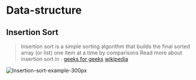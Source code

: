 # Data-structure

## Insertion Sort
> Insertion sort is a simple sorting algorithm that builds the final sorted array (or list) one item at a time by comparisons
Read more about insertion sort in :
[geeks for geeks](https://www.geeksforgeeks.org/insertion-sort/)
[wikipedia](https://en.wikipedia.org/wiki/Insertion_sort)

![Insertion-sort-example-300px](https://user-images.githubusercontent.com/108394058/205162632-88f31337-a2e9-480e-adee-48b8efdf5680.gif)

